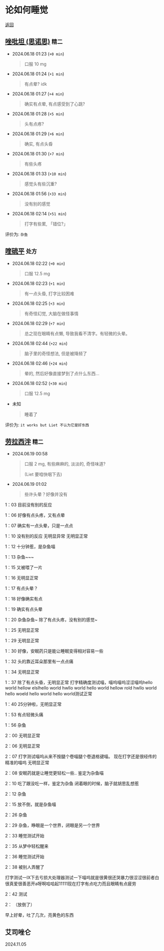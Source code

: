 # 论如何睡觉

[返回](README.md)

## [唑吡坦 (思诺思)](https://zh.wikipedia.org/zh-hans/%E5%94%91%E5%90%A1%E5%9D%A6) `精二`

- 2024.06.18 01:23 (`+0 min`)
  > 口服 10 mg
- 2024.06.18 01:24 (`+1 min`)
  > 有点晕? idk
- 2024.06.18 01:27 (`+4 min`)
  > 确实有点晕, 有点感受到了心跳?
- 2024.06.18 01:28 (`+5 min`)
  > 头有点疼?
- 2024.06.18 01:29 (`+6 min`)
  > 确实, 有点头昏
- 2024.06.18 01:30 (`+7 min`)
  > 有些头疼
- 2024.06.18 01:33 (`+10 min`)
  > 感觉头有些沉重?
- 2024.06.18 01:56 (`+33 min`)
  > 没有别的感觉
- 2024.06.18 02:14 (`+51 min`)
  > 打字有些累, 「错位?」

评价为: `杂鱼`

## [喹硫平](https://zh.wikipedia.org/zh-hans/%E5%96%B9%E7%A1%AB%E5%B9%B3) `处方`

- 2024.06.18 02:22 (`+0 min`)
  > 口服 12.5 mg
- 2024.06.18 02:23 (`+1 min`)
  > 有一点头昏, 打字比较困难
- 2024.06.18 02:25 (`+3 min`)
  > 有奇怪幻觉, 大脑在做怪事情
- 2024.06.18 02:29 (`+7 min`)
  > 总之现在眼睛有点懒, 导致我看不清字。有轻微的头晕。
- 2024.06.18 02:44 (`+22 min`)
  > 脑子里的奇怪想法, 但是被降频了
- 2024.06.18 02:46 (`+24 min`)
  > 晕的, 然后好像直接梦到了点什么东西...
- 2024.06.18 02:52 (`+30 min`)
  > 口服 12.5 mg
- 未知
  > 睡着了

评价为: `it works but Liet 不认为它是好东西`

## [劳拉西泮](https://zh.wikipedia.org/zh-hans/%E5%8A%B3%E6%8B%89%E8%A5%BF%E6%B3%AE) `精二`

- 2024.06.19 00:58
  > 口服 2 mg, 有些麻麻的, 淡淡的, 奇怪味道?
  >
  > (Liet 要咱快咽下去)
- 2024.06.19 01:02
  > 些许头晕？好像并没有

1：03
目前没有别的反应

1：06
好像有点头疼，又有点晕

1：07
确实有一点头晕，只是一点点

1：10
没有别的反应
无明显异常
无明显正常

1：12
十分钟惹，是杂鱼喵

1：13
杂鱼~~~

1：15
又被喂了一片

1：16
无明显正常

1：17
有点头晕？

1：18
好像确实有点

1：19
确实有点头晕

1：20
杂鱼杂鱼~ 除了有点头疼，没有别的感觉~

1：25
无明显正常

1：29
无明显正常

1：30
好像，安眠药只是能让睡眠变得相对容易一些

1：32
头的靠近耳朵那里有一点点痛

1：34
无明显正常

1：37
除了有点头昏，无明显正常
打字精确度测试喵，喵呜喵呜涩涩喵呜hello world hellow elslhello world hwllo world hello world hellow rold hwllo world hello woeld hello world hello world测试正常

1：40
25分钟啦，无明显正常

1：53
有点轻微头痛

1：56
杂鱼

2：00
无明显正常

2：06
无明显正常

2：07
打字测试喵呜从来不按腿个卷喵腿个卷退格键喵。
现在打字还是很经传的精准的喵呜
无明显正常

2：08
安眠药就是让睡觉更轻松一些..
鉴定为杂鱼喵

2：10
吃了跟没吃一样，鉴定为杂鱼
闭着眼的时候，脑子就胡思乱想惹

2：12
杂鱼

2：15
放不倒，就是杂鱼喵

2：26
杂鱼

2：29
杂鱼，睁眼是一个世界，闭眼是另一个世界

2：33
睡觉测试开始

2：35
从梦中轻松醒来

2：36
睡觉测试开始

2：38
被别人弄醒了

打字测试一IX下去亏损大处理器测试一下喵呜就是很黄很还哭暴力很涩涩很前者白很真爱很善恶开a呀啊哈哈起11111现在打字有点吃力而且眼睛有点疲劳

2：42
 测试
 
 2：
（放倒了）

早上好晕，吐了几次，亮黄色的东西

## 艾司唑仑

2024.11.05
